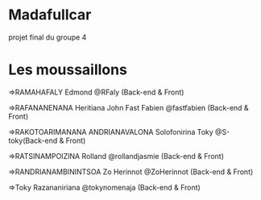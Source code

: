 # Madafullcar
projet final du groupe 4

# Les moussaillons

=>RAMAHAFALY Edmond @RFaly (Back-end & Front)

=>RAFANANENANA Heritiana John Fast Fabien @fastfabien (Back-end & Front)

=>RAKOTOARIMANANA ANDRIANAVALONA Solofonirina Toky @S-toky(Back-end & Front)

=>RATSINAMPOIZINA Rolland @rollandjasmie (Back-end & Front)

=>RANDRIANAMBININTSOA Zo Herinnot @ZoHerinnot (Back-end & Front)

=>Toky Razananiriana @tokynomenaja (Back-end & Front)
